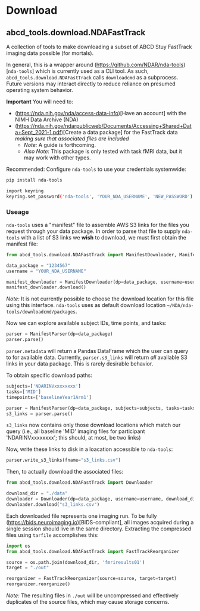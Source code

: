 # Download

## abcd_tools.download.NDAFastTrack

A collection of tools to make downloading a subset of ABCD Stuy FastTrack imaging data possible (for mortals).

In general, this is a wrapper around (https://github.com/NDAR/nda-tools)[`nda-tools`] which is currently used as a CLI tool. As such, `abcd_tools.download.NDAFastTrack` calls `downloadcmd` as a subprocess. Future versions may interact directly to reduce reliance on presumed operating system behavior.

**Important** You will need to:
- (https://nda.nih.gov/nda/access-data-info)[Have an account] with the NIMH Data Archive (NDA)
- (https://nda.nih.gov/ndarpublicweb/Documents/Accessing+Shared+Data+Sept_2021-1.pdf)[Create a data package] for the FastTrack data *making sure that associated files are included*
    - *Note:* A guide is forthcoming.
    - *Also Note:* This package is only tested with task fMRI data, but it may work with other types.


Recommended: Configure `nda-tools` to use your credentials systemwide:

```bash
pip install nda-tools
```

```bash
import keyring
keyring.set_password('nda-tools', 'YOUR_NDA_USERNAME', 'NEW_PASSWORD')
```

### Useage

`nda-tools` uses a "manifest" file to assemble AWS S3 links for the files you request through your data package. In order to parse that file to supply `nda-tools` with a list of S3 links we **wish** to download, we must first obtain the manifest file:

```python
from abcd_tools.download.NDAFastTrack import ManifestDownloader, ManifestParser

data_package = "1234567"
username = "YOUR_NDA_USERNAME"

manifest_downloader = ManifestDownloader(dp=data_package, username=username)
manifest_downloader.download()
```

*Note:* It is not currently possible to choose the download location for this file using this interface. `nda-tools` uses as default download location `~/NDA/nda-tools/downloadcmd/packages`.


Now we can explore available subject IDs, time points, and tasks:

```python
parser = ManifestParser(dp=data_package)
parser.parse()
```

`parser.metadata` will return a Pandas DataFrame which the user can query to for available data. Currently, `parser.s3_links` will return *all* available S3 links in your data package. This is rarely desirable behavior.

To obtain specific download paths:

```python
subjects=['NDARINVxxxxxxxx']
tasks=['MID']
timepoints=['baselineYear1Arm1']

parser = ManifestParser(dp=data_package, subjects=subjects, tasks=tasks, timepoints=timepoints)
s3_links = parser.parse()
```

`s3_links` now contains only those download locations which match our query (i.e., all baseline 'MID' imaging files for participant 'NDARINVxxxxxxxx'; this should, at most, be two links)

Now, write these links to disk in a loacation accessible to `nda-tools`:

```python
parser.write_s3_links(fname="s3_links.csv")
```

Then, to actually download the associated files:

```python
from abcd_tools.download.NDAFastTrack import Downloader

download_dir = "./data"
downloader = Downloader(dp=data_package, username=username, download_directory=download_dir)
downloader.download("s3_links.csv")
```

Each downloaded file represents one imaging run. To be fully (https://bids.neuroimaging.io)[BIDS-compliant], all images acquired during a single session should live in the same directory. Extracting the compressed files using `tarfile` accomplishes this:

```python
import os
from abcd_tools.download.NDAFastTrack import FastTrackReorganizer

source = os.path.join(download_dir, 'fmriresults01')
target = "./out"

reorganizer = FastTrackReorganizer(source=source, target=target)
reorganizer.reorganize()
```

*Note:* The resulting files in `./out` will be uncompressed and effectively duplicates of the source files, which may cause storage concerns.
